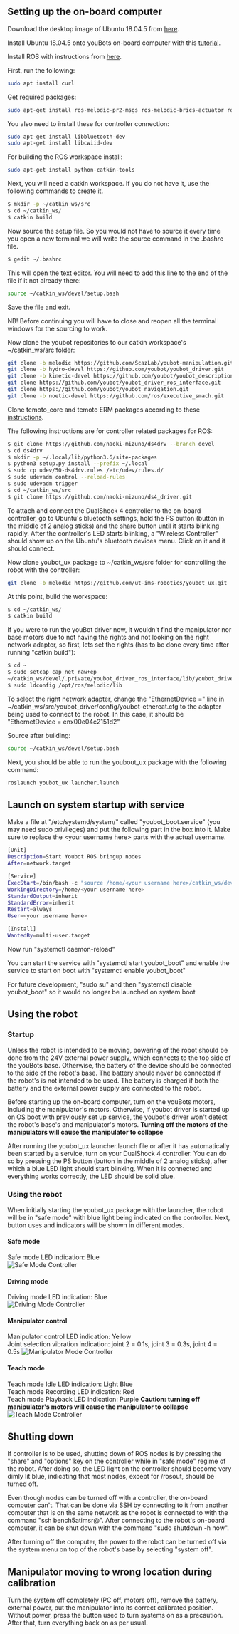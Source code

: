 ## Setting up the on-board computer

Download the desktop image of Ubuntu 18.04.5 from [here](https://releases.ubuntu.com/18.04/).

Install Ubuntu 18.04.5 onto youBots on-board computer with this [tutorial](https://ubuntu.com/tutorials/install-ubuntu-desktop#1-overview).

Install ROS with instructions from [here](http://wiki.ros.org/melodic/Installation/Ubuntu).

First, run the following:
```bash
sudo apt install curl
```

Get required packages:
```bash
sudo apt-get install ros-melodic-pr2-msgs ros-melodic-brics-actuator ros-melodic-moveit git ros-melodic-ros-control ros-melodic-ros-controllers ros-melodic-gazebo-ros-control ros-melodic-joy ros-melodic-joystick-drivers ros-melodic-moveit-visual-tools python-rospkg
```

You also need to install these for controller connection:
```bash
sudo apt-get install libbluetooth-dev
sudo apt-get install libcwiid-dev
```

For building the ROS workspace install:
```bash
sudo apt-get install python-catkin-tools
```

Next, you will need a catkin workspace. If you do not have it, use the following commands to create it.

```bash
$ mkdir -p ~/catkin_ws/src
$ cd ~/catkin_ws/
$ catkin build
```

Now source the setup file. So you would not have to source it every time you open a new terminal we will write the source command in the .bashrc file.

```bash
$ gedit ~/.bashrc
```

This will open the text editor. You will need to add this line to the end of the file if it not already there:

```bash
source ~/catkin_ws/devel/setup.bash
```

Save the file and exit.

NB! Before continuing you will have to close and reopen all the terminal windows for the sourcing to work.

Now clone the youbot repositories to our catkin workspace's ~/catkin_ws/src folder:

```bash
git clone -b melodic https://github.com/ScazLab/youbot-manipulation.git
git clone -b hydro-devel https://github.com/youbot/youbot_driver.git
git clone -b kinetic-devel https://github.com/youbot/youbot_description.git
git clone https://github.com/youbot/youbot_driver_ros_interface.git
git clone https://github.com/youbot/youbot_navigation.git
git clone -b noetic-devel https://github.com/ros/executive_smach.git
```

Clone temoto_core and temoto ERM packages according to these [instructions](https://github.com/temoto-telerobotics/temoto_er_manager/tree/feature-standalone).

The following instructions are for controller related packages for ROS:

```bash
$ git clone https://github.com/naoki-mizuno/ds4drv --branch devel
$ cd ds4drv
$ mkdir -p ~/.local/lib/python3.6/site-packages
$ python3 setup.py install --prefix ~/.local
$ sudo cp udev/50-ds4drv.rules /etc/udev/rules.d/
$ sudo udevadm control --reload-rules
$ sudo udevadm trigger
$ cd ~/catkin_ws/src
$ git clone https://github.com/naoki-mizuno/ds4_driver.git
```
To attach and connect the DualShock 4 controller to the on-board controller, go to Ubuntu's bluetooth settings, hold the PS button (button in the middle of 2 analog sticks) and the share button until it starts blinking rapidly. After the controller's LED starts blinking, a "Wireless Controller" should show up on the Ubuntu's bluetooth devices menu. Click on it and it should connect.

Now clone youbot_ux package to ~/catkin_ws/src folder for controlling the robot with the controller:
```bash
git clone -b melodic https://github.com/ut-ims-robotics/youbot_ux.git
```

At this point, build the workspace:
```bash
$ cd ~/catkin_ws/
$ catkin build
```

If you were to run the youBot driver now, it wouldn't find the manipulator nor base motors due to not having the rights and not looking on the right network adapter, so first, lets set the rights (has to be done every time after running "catkin build"):
```bash
$ cd ~
$ sudo setcap cap_net_raw+ep 
~/catkin_ws/devel/.private/youbot_driver_ros_interface/lib/youbot_driver_ros_interface/youbot_driver_ros_interface
$ sudo ldconfig /opt/ros/melodic/lib
```

To select the right network adapter, change the "EthernetDevice =" line in ~/catkin_ws/src/youbot_driver/config/youbot-ethercat.cfg to the adapter being used to connect to the robot. In this case, it should be "EthernetDevice = enx00e04c2151d2" 

Source after building:
```bash
source ~/catkin_ws/devel/setup.bash
```

Next, you should be able to run the youbout_ux package with the following command:
```bash
roslaunch youbot_ux launcher.launch
```

## Launch on system startup with service

Make a file at "/etc/systemd/system/" called "youbot_boot.service" (you may need sudo privileges) and put the following part in the box into it. Make sure to replace the &lt;your username here&gt; parts with the actual username.
```bash
[Unit]
Description=Start Youbot ROS bringup nodes
After=network.target

[Service]
ExecStart=/bin/bash -c "source /home/<your username here>/catkin_ws/devel/setup.bash && roslaunch youbot_ux launcher.launch"
WorkingDirectory=/home/<your username here>
StandardOutput=inherit
StandardError=inherit
Restart=always
User=<your username here>

[Install]
WantedBy=multi-user.target
```

Now run "systemctl daemon-reload"

You can start the service with "systemctl start youbot_boot" and enable the service to start on boot with "systemctl enable youbot_boot"

For future development, "sudo su" and then "systemctl disable youbot_boot" so it would no longer be launched on system boot

## Using the robot
### Startup
Unless the robot is intended to be moving, powering of the robot should be done from the 24V external power supply, which connects to the top side of the youBots base. Otherwise, the battery of the device should be connected to the side of the robot's base. The battery should never be connected if the robot's is not intended to be used. The battery is charged if both the battery and the external power supply are connected to the robot.

Before starting up the on-board computer, turn on the youBots motors, including the manipulator's motors. Otherwise, if youbot driver is started up on OS boot with previously set up service, the youbot's driver won't detect the robot's base's and manipulator's motors. **Turning off the motors of the manipulators will cause the manipulator to collapse**

After running the youbot_ux launcher.launch file or after it has automatically been started by a service, turn on your DualShock 4 controller. You can do so by pressing the PS button (button in the middle of 2 analog sticks), after which a blue LED light should start blinking. When it is connected and everything works correctly, the LED should be solid blue.

### Using the robot

When initially starting the youbot_ux package with the launcher, the robot will be in "safe mode" with blue light being indicated on the controller. Next, button uses and indicators will be shown in different modes.

#### Safe mode
Safe mode LED indication: Blue  
![Safe Mode Controller](https://raw.githubusercontent.com/ut-ims-robotics/youbot_ux/main/Images/Safe.PNG)
#### Driving mode
Driving mode LED indication: Blue  
![Driving Mode Controller](https://raw.githubusercontent.com/ut-ims-robotics/youbot_ux/main/Images/Driving.PNG)
#### Manipulator control
Manipulator control LED indication: Yellow  
Joint selection vibration indication: joint 2 = 0.1s, joint 3 = 0.3s, joint 4 = 0.5s
![Manipulator Mode Controller](https://raw.githubusercontent.com/ut-ims-robotics/youbot_ux/main/Images/Manipulator.PNG)
#### Teach mode
Teach mode Idle LED indication: Light Blue  
Teach mode Recording LED indication: Red  
Teach mode Playback LED indication: Purple
**Caution: turning off manipulator's motors will cause the manipulator to collapse**
![Teach Mode Controller](https://raw.githubusercontent.com/ut-ims-robotics/youbot_ux/main/Images/Teach.PNG)

## Shutting down

If controller is to be used, shutting down of ROS nodes is by pressing the "share" and "options" key on the controller while in "safe mode" regime of the robot. After doing so, the LED light on the controller should become very dimly lit blue, indicating that most nodes, except for /rosout, should be turned off. 

Even though nodes can be turned off with a controller, the on-board computer can't. That can be done via SSH by connecting to it from another computer that is on the same network as the robot is connected to with the command "ssh bench5atimsr@<youbotIP>". After connecting to the robot's on-board computer, it can be shut down with the command "sudo shutdown -h now".
  
After turning off the computer, the power to the robot can be turned off via the system menu on top of the robot's base by selecting "system off".

## Manipulator moving to wrong location during calibration

Turn the system off completely (PC off, motors off), remove the battery, external power, put the manipulator into its correct calibrated position.
Without power, press the button used to turn systems on as a precaution. After that, turn everything back on as per usual.
